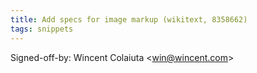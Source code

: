 ```yaml
---
title: Add specs for image markup (wikitext, 8358662)
tags: snippets
---
```


Signed-off-by: Wincent Colaiuta &lt;win@wincent.com&gt;
